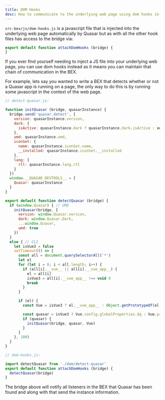 ```yaml
---
title: DOM Hooks
desc: How to communicate to the underlying web page using dom hooks in Quasar Browser Extension mode.
---
```


`src-bex/js/dom-hooks.js` is a javascript file that is injected into the underlying web page automatically by Quasar but as with all the other hook files has access to the bridge via:

```js
export default function attachDomHooks (bridge) {
}
```

If you ever find yourself needing to inject a JS file into your underlying web page, you can use dom hooks instead as it means you can maintain that chain of communication in the BEX.

For example, lets say you wanted to write a BEX that detects whether or not a Quasar app is running on a page, the only way to do this is by running some javascript in the context of the web page.

```js
// detect-quasar.js:

function initQuasar (bridge, quasarInstance) {
  bridge.send('quasar.detect', {
    version: quasarInstance.version,
    dark: {
      isActive: quasarInstance.dark ? quasarInstance.dark.isActive : void 0
    },
    umd: quasarInstance.umd,
    iconSet: {
      name: quasarInstance.iconSet.name,
      __installed: quasarInstance.iconSet.__installed
    },
    lang: {
      rtl: quasarInstance.lang.rtl
    }
  })
  window.__QUASAR_DEVTOOLS__ = {
    Quasar: quasarInstance
  }
}

export default function detectQuasar (bridge) {
  if (window.Quasar) { // UMD
    initQuasar(bridge, {
      version: window.Quasar.version,
      dark: window.Quasar.Dark,
      ...window.Quasar,
      umd: true
    })
  }
  else { // CLI
    let isVue3 = false
    setTimeout(() => {
      const all = document.querySelectorAll('*')
      let el
      for (let i = 0; i < all.length; i++) {
        if (all[i].__vue__ || all[i].__vue_app__) {
          el = all[i]
          isVue3 = all[i].__vue_app__ !== void 0
          break
        }
      }

      if (el) {
        const Vue = isVue3 ? el.__vue_app__ : Object.getPrototypeOf(el.__vue__).constructor

        const quasar = isVue3 ? Vue.config.globalProperties.$q : Vue.prototype.$q
        if (quasar) {
          initQuasar(bridge, quasar, Vue)
        }
      }
    }, 100)
  }
}
```

```js
// dom-hooks.js:

import detectQuasar from './dom/detect-quasar'
export default function attachDomHooks (bridge) {
  detectQuasar(bridge)
}
```

The bridge above will notify all listeners in the BEX that Quasar has been found and along with that send the instance information.
